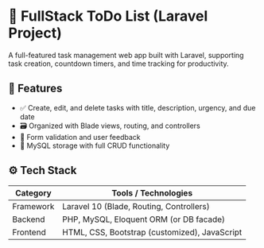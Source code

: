 # 📝 FullStack ToDo List (Laravel Project)

A full-featured task management web app built with Laravel, supporting task creation, countdown timers, and time tracking for productivity.


## 📌 Features

- ✅ Create, edit, and delete tasks with title, description, urgency, and due date
- 🗃 Organized with Blade views, routing, and controllers
- 🧪 Form validation and user feedback
- 💾 MySQL storage with full CRUD functionality

## ⚙️ Tech Stack

| Category               | Tools / Technologies                                                                 |
|------------------------|-------------------------------------------------------------------------------------|
| Framework              | Laravel 10 (Blade, Routing, Controllers)                                            |
| Backend                | PHP, MySQL, Eloquent ORM (or DB facade)                                             |
| Frontend               | HTML, CSS, Bootstrap (customized), JavaScript                                       |

                                                

